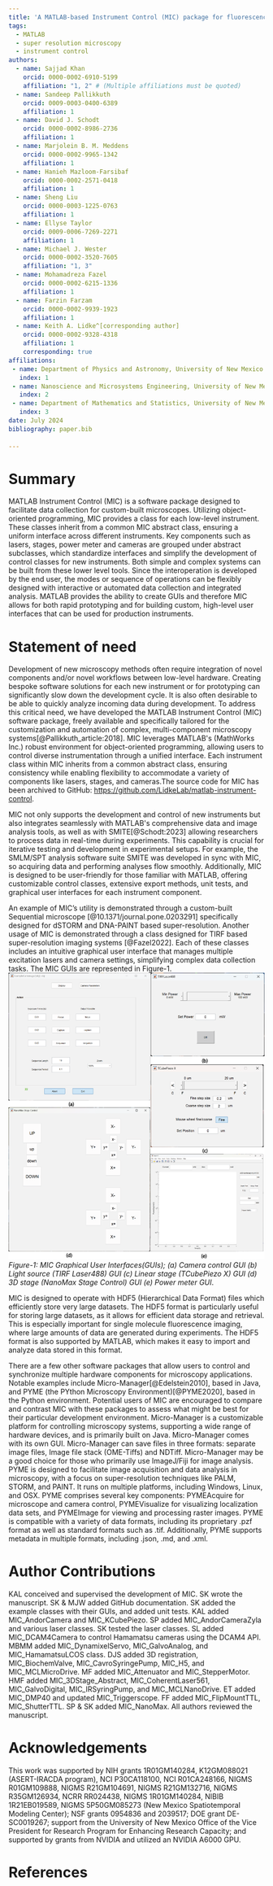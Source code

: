 ```yaml
---
title: 'A MATLAB-based Instrument Control (MIC) package for fluorescence imaging'
tags:
  - MATLAB
  - super resolution microscopy
  - instrument control
authors:
  - name: Sajjad Khan
    orcid: 0000-0002-6910-5199
    affiliation: "1, 2" # (Multiple affiliations must be quoted)
  - name: Sandeep Pallikkuth
    orcid: 0009-0003-0400-6389
    affiliation: 1
  - name: David J. Schodt
    orcid: 0000-0002-8986-2736
    affiliation: 1
  - name: Marjolein B. M. Meddens
    orcid: 0000-0002-9965-1342
    affiliation: 1
  - name: Hanieh Mazloom-Farsibaf
    orcid: 0000-0002-2571-0418
    affiliation: 1
  - name: Sheng Liu
    orcid: 0000-0003-1225-0763
    affiliation: 1
  - name: Ellyse Taylor
    orcid: 0009-0006-7269-2271
    affiliation: 1
  - name: Michael J. Wester
    orcid: 0000-0002-3520-7605
    affiliation: "1, 3" 
  - name: Mohamadreza Fazel
    orcid: 0000-0002-6215-1336
    affiliation: 1 
  - name: Farzin Farzam
    orcid: 0000-0002-9939-1923
    affiliation: 1
  - name: Keith A. Lidke^[corresponding author]
    orcid: 0000-0002-9328-4318
    affiliation: 1
    corresponding: true
affiliations:
 - name: Department of Physics and Astronomy, University of New Mexico
   index: 1
 - name: Nanoscience and Microsystems Engineering, University of New Mexico
   index: 2
 - name: Department of Mathematics and Statistics, University of New Mexico
   index: 3
date: July 2024
bibliography: paper.bib

---
```


# Summary
MATLAB Instrument Control (MIC) is a software package designed to facilitate data collection for custom-built microscopes. Utilizing object-oriented programming, MIC provides a class for each low-level instrument. These classes inherit from a common MIC abstract class, ensuring a uniform interface across different instruments. Key components such as lasers, stages, power meter and cameras are grouped under abstract subclasses, which standardize interfaces and simplify the development of control classes for new instruments.  Both simple and complex systems can be built from these lower level tools. Since the interoperation is developed by the end user, the modes or sequence of operations can be flexibly designed with interactive or automated data collection and integrated analysis. MATLAB provides the ability to create GUIs and therefore MIC allows for both rapid prototyping and for building custom, high-level user interfaces that can be used for production instruments.   

# Statement of need
Development of new microscopy methods often require integration of novel components and/or novel workflows between low-level hardware.  Creating bespoke software solutions for each new instrument or for prototyping can significantly slow down the development cycle.  It is also often desirable to be able to quickly analyze incoming data during development.  To address this critical need, we have developed the MATLAB Instrument Control (MIC) software package, freely available and specifically tailored for the customization and automation of complex, multi-component microscopy systems[@Pallikkuth_article:2018]. MIC leverages MATLAB's (MathWorks Inc.) robust environment for object-oriented programming, allowing users to control diverse instrumentation through a unified interface. Each instrument class within MIC inherits from a common abstract class, ensuring consistency while enabling flexibility to accommodate a variety of components like lasers, stages, and cameras.The source code for MIC has been archived to GitHub: https://github.com/LidkeLab/matlab-instrument-control.

MIC not only supports the development and control of new instruments but also integrates seamlessly with MATLAB's comprehensive data and image analysis tools, as well as with SMITE[@Schodt:2023] allowing researchers to process data in real-time during experiments. This capability is crucial for iterative testing and development in experimental setups. For example, the SMLM/SPT analysis software suite SMITE was developed in sync with MIC, so acquiring data and performing analyses flow smoothly. Additionally, MIC is designed to be user-friendly for those familiar with MATLAB, offering customizable control classes, extensive export methods, unit tests, and graphical user interfaces for each instrument component.

An example of MIC’s utility is demonstrated through a custom-built Sequential microscope [@10.1371/journal.pone.0203291] specifically designed for dSTORM and DNA-PAINT based super-resolution. Another usage of MIC is demonstrated through a class designed for TIRF based super-resolution imaging systems [@Fazel2022]. Each of these classes includes an intuitive graphical user interface that manages multiple excitation lasers and camera settings, simplifying complex data collection tasks. The MIC GUIs are represented in Figure-1.![MIC GUIs](MIC_overview2.png) *Figure-1: MIC Graphical User Interfaces(GUIs); (a) Camera control GUI (b) Light source (TIRF Laser488) GUI (c) Linear stage (TCubePiezo X) GUI (d) 3D stage (NanoMax Stage Control) GUI (e) Power meter GUI*.

MIC is designed to operate with HDF5 (Hierarchical Data Format) files which efficiently store very large datasets. The HDF5 format is particularly useful for storing large datasets, as it allows for efficient data storage and retrieval. This is especially important for single molecule fluorescence imaging, where large amounts of data are generated during experiments. The HDF5 format is also supported by MATLAB, which makes it easy to import and analyze data stored in this format. 

There are a few other software packages that allow users to control and synchronize multiple hardware components for microscopy applications. Notable examples include Micro-Manager[@Edelstein2010], based in Java, and PYME (the PYthon Microscopy Environment)[@PYME2020], based in the Python environment.  Potential users of MIC are encouraged to compare and contrast MIC with these packages to assess what might be best for their particular development environment. Micro-Manager is a customizable platform for controlling microscopy systems, supporting a wide range of hardware devices, and is primarily built on Java. Micro-Manager comes with its own GUI. Micro-Manager can save files in three formats: separate image files, Image file stack (OME-Tiffs) and NDTiff. Micro-Manager may be a good choice for those who primarily use ImageJ/Fiji for image analysis. PYME is designed to facilitate image acquisition and data analysis in microscopy, with a focus on super-resolution techniques like PALM, STORM, and PAINT. It runs on multiple platforms, including Windows, Linux, and OSX. PYME comprises several key components: PYMEAcquire for microscope and camera control, PYMEVisualize for visualizing localization data sets, and PYMEImage for viewing and processing raster images. PYME is compatible with a variety of data formats, including its proprietary .pzf format as well as standard formats such as .tif. Additionally, PYME supports metadata in multiple formats, including .json, .md, and .xml.



# Author Contributions

KAL conceived and supervised the development of MIC.
SK wrote the manuscript.
SK & MJW added GitHub documentation.
SK added the example classes with their GUIs, and added unit tests. 
KAL added MIC_AndorCamera and MIC_KCubePiezo. 
SP added MIC_AndorCameraZyla and various laser classes. SK tested the laser classes.
SL added MIC_DCAM4Camera to control Hamamatsu cameras using the DCAM4 API.
MBMM added MIC_DynamixelServo, MIC_GalvoAnalog, and MIC_HamamatsuLCOS class.
DJS added 3D registration, MIC_BiochemValve, MIC_CavroSyringePump, MIC_H5, and MIC_MCLMicroDrive.
MF added MIC_Attenuator and MIC_StepperMotor. 
HMF added MIC_3DStage_Abstract, MIC_CoherentLaser561, MIC_GalvoDigital, MIC_IRSyringPump, and MIC_MCLNanoDrive.
ET added MIC_DMP40 and updated MIC_Triggerscope.
FF added MIC_FlipMountTTL, MIC_ShutterTTL. 
SP & SK added MIC_NanoMax.
All authors reviewed the manuscript.

# Acknowledgements

This work was supported by NIH grants 1R01GM140284, 
K12GM088021 (ASERT-IRACDA program),
NCI P30CA118100,
NCI R01CA248166,
NIGMS R01GM109888,
NIGMS R21GM104691,
NIGMS R21GM132716,
NIGMS R35GM126934,
NCRR RR024438,
NIGMS 1R01GM140284,
NIBIB 1R21EB019589,
NIGMS 5P50GM085273 (New Mexico Spatiotemporal Modeling Center);
NSF grants 0954836 and 2039517; DOE grant DE-SC0019267;
support from the University of New Mexico Office of the Vice President for
Research Program for Enhancing Research Capacity; and
supported by grants from NVIDIA and utilized an NVIDIA A6000 GPU.

# References

